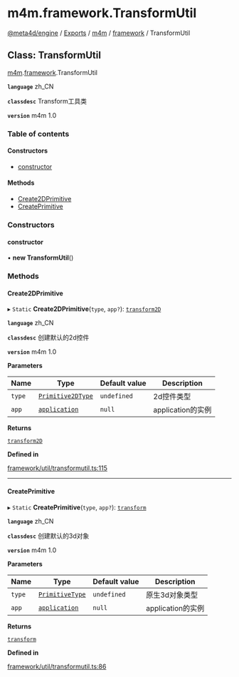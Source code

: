 # m4m.framework.TransformUtil

[@meta4d/engine](../) / [Exports](../modules/) / [m4m](../modules/m4m.md) / [framework](../modules/m4m.framework.md) / TransformUtil

## Class: TransformUtil

[m4m](../modules/m4m.md).[framework](../modules/m4m.framework.md).TransformUtil

**`language`** zh\_CN

**`classdesc`** Transform工具类

**`version`** m4m 1.0

### Table of contents

#### Constructors

* [constructor](m4m.framework.TransformUtil.md#constructor)

#### Methods

* [Create2DPrimitive](m4m.framework.TransformUtil.md#create2dprimitive)
* [CreatePrimitive](m4m.framework.TransformUtil.md#createprimitive)

### Constructors

#### constructor

• **new TransformUtil**()

### Methods

#### Create2DPrimitive

▸ `Static` **Create2DPrimitive**(`type`, `app?`): [`transform2D`](m4m.framework.transform2D.md)

**`language`** zh\_CN

**`classdesc`** 创建默认的2d控件

**`version`** m4m 1.0

**Parameters**

| Name   | Type                                                           | Default value | Description    |
| ------ | -------------------------------------------------------------- | ------------- | -------------- |
| `type` | [`Primitive2DType`](../enums/m4m.framework.Primitive2DType.md) | `undefined`   | 2d控件类型         |
| `app`  | [`application`](m4m.framework.application.md)                  | `null`        | application的实例 |

**Returns**

[`transform2D`](m4m.framework.transform2D.md)

**Defined in**

[framework/util/transformutil.ts:115](https://github.com/meta4d-me/meta4d-engine/blob/cf6bfe6/src/framework/util/transformutil.ts#L115)

***

#### CreatePrimitive

▸ `Static` **CreatePrimitive**(`type`, `app?`): [`transform`](m4m.framework.transform.md)

**`language`** zh\_CN

**`classdesc`** 创建默认的3d对象

**`version`** m4m 1.0

**Parameters**

| Name   | Type                                                       | Default value | Description    |
| ------ | ---------------------------------------------------------- | ------------- | -------------- |
| `type` | [`PrimitiveType`](../enums/m4m.framework.PrimitiveType.md) | `undefined`   | 原生3d对象类型       |
| `app`  | [`application`](m4m.framework.application.md)              | `null`        | application的实例 |

**Returns**

[`transform`](m4m.framework.transform.md)

**Defined in**

[framework/util/transformutil.ts:86](https://github.com/meta4d-me/meta4d-engine/blob/cf6bfe6/src/framework/util/transformutil.ts#L86)
